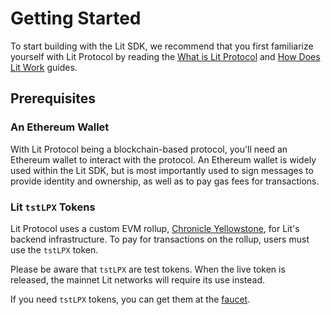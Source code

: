 # Getting Started

To start building with the Lit SDK, we recommend that you first familiarize yourself with Lit Protocol by reading the [What is Lit Protocol](../what-is-lit-protocol) and [How Does Lit Work](../../resources/how-it-works) guides.

## Prerequisites

### An Ethereum Wallet

With Lit Protocol being a blockchain-based protocol, you'll need an Ethereum wallet to interact with the protocol. An Ethereum wallet is widely used within the Lit SDK, but is most importantly used to sign messages to provide identity and ownership, as well as to pay gas fees for transactions.

### Lit `tstLPX` Tokens

Lit Protocol uses a custom EVM rollup, [Chronicle Yellowstone](../../connecting-to-a-lit-network/lit-blockchains/chronicle-yellowstone), for Lit's backend infrastructure. To pay for transactions on the rollup, users must use the `tstLPX` token.

Please be aware that `tstLPX` are test tokens. When the live token is released, the mainnet Lit networks will require its use instead.

If you need `tstLPX` tokens, you can get them at the [faucet](https://chronicle-yellowstone-faucet.getlit.dev/).